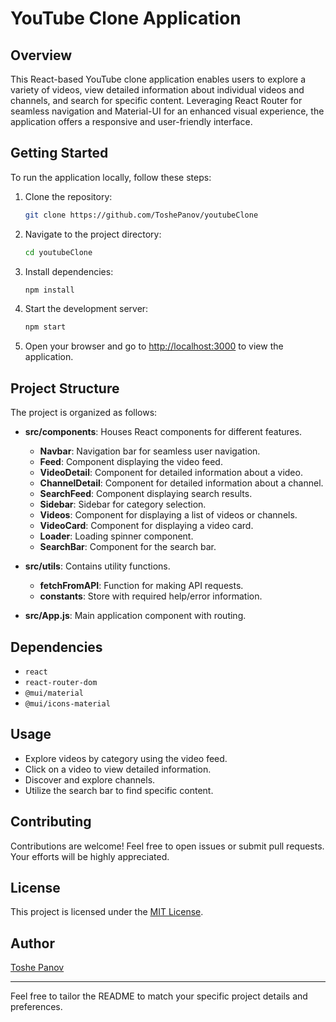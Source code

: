# YouTube Clone Application

## Overview
This React-based YouTube clone application enables users to explore a variety of videos, view detailed information about individual videos and channels, and search for specific content. Leveraging React Router for seamless navigation and Material-UI for an enhanced visual experience, the application offers a responsive and user-friendly interface.

## Getting Started
To run the application locally, follow these steps:

1. Clone the repository:
   ```bash
   git clone https://github.com/ToshePanov/youtubeClone
   ```

2. Navigate to the project directory:
   ```bash
   cd youtubeClone
   ```

3. Install dependencies:
   ```bash
   npm install
   ```

4. Start the development server:
   ```bash
   npm start
   ```

5. Open your browser and go to [http://localhost:3000](http://localhost:3000) to view the application.

## Project Structure
The project is organized as follows:

- **src/components**: Houses React components for different features.
  - **Navbar**: Navigation bar for seamless user navigation.
  - **Feed**: Component displaying the video feed.
  - **VideoDetail**: Component for detailed information about a video.
  - **ChannelDetail**: Component for detailed information about a channel.
  - **SearchFeed**: Component displaying search results.
  - **Sidebar**: Sidebar for category selection.
  - **Videos**: Component for displaying a list of videos or channels.
  - **VideoCard**: Component for displaying a video card.
  - **Loader**: Loading spinner component.
  - **SearchBar**: Component for the search bar.

- **src/utils**: Contains utility functions.
  - **fetchFromAPI**: Function for making API requests.
  - **constants**: Store with required help/error information.

- **src/App.js**: Main application component with routing.

## Dependencies
- `react`
- `react-router-dom`
- `@mui/material`
- `@mui/icons-material`

## Usage
- Explore videos by category using the video feed.
- Click on a video to view detailed information.
- Discover and explore channels.
- Utilize the search bar to find specific content.

## Contributing
Contributions are welcome! Feel free to open issues or submit pull requests. Your efforts will be highly appreciated.

## License
This project is licensed under the [MIT License](LICENSE).

## Author
[Toshe Panov](https://github.com/ToshePanov)

---

Feel free to tailor the README to match your specific project details and preferences.